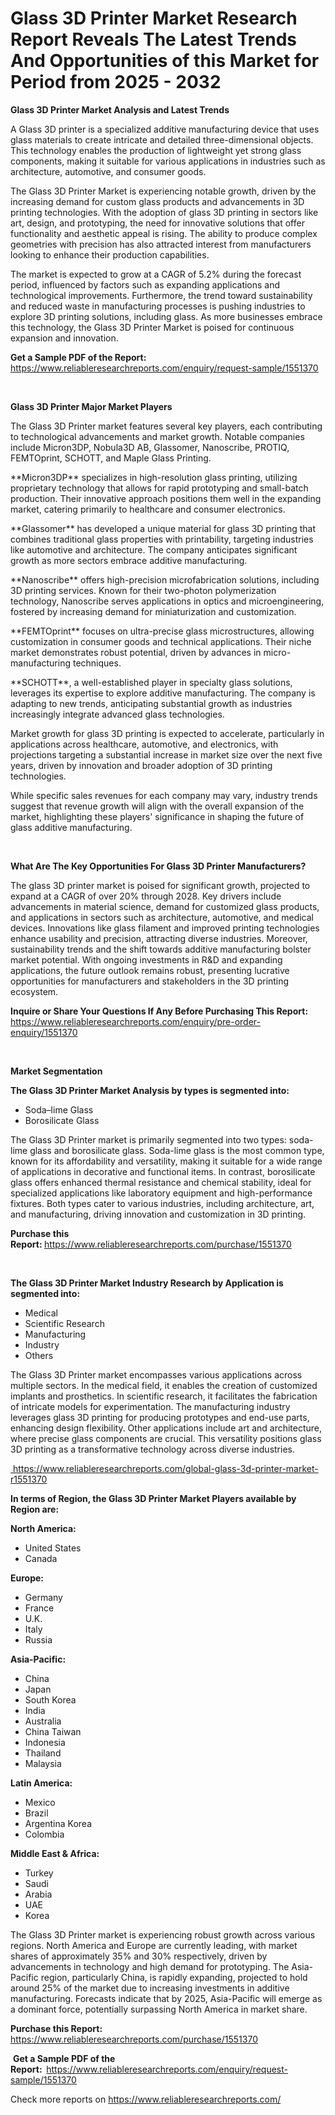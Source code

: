 <p><h1>Glass 3D Printer Market Research Report Reveals The Latest Trends And Opportunities of this Market for Period from 2025 - 2032</h1></p><p><strong>Glass 3D Printer Market Analysis and Latest Trends</strong></p>
<p><p>A Glass 3D printer is a specialized additive manufacturing device that uses glass materials to create intricate and detailed three-dimensional objects. This technology enables the production of lightweight yet strong glass components, making it suitable for various applications in industries such as architecture, automotive, and consumer goods.</p><p>The Glass 3D Printer Market is experiencing notable growth, driven by the increasing demand for custom glass products and advancements in 3D printing technologies. With the adoption of glass 3D printing in sectors like art, design, and prototyping, the need for innovative solutions that offer functionality and aesthetic appeal is rising. The ability to produce complex geometries with precision has also attracted interest from manufacturers looking to enhance their production capabilities.</p><p>The market is expected to grow at a CAGR of 5.2% during the forecast period, influenced by factors such as expanding applications and technological improvements. Furthermore, the trend toward sustainability and reduced waste in manufacturing processes is pushing industries to explore 3D printing solutions, including glass. As more businesses embrace this technology, the Glass 3D Printer Market is poised for continuous expansion and innovation.</p></p>
<p><strong>Get a Sample PDF of the Report:&nbsp;</strong> <a href="https://www.reliableresearchreports.com/enquiry/request-sample/1551370?utm_campaign=3210&utm_medium=2&utm_source=Github&utm_content=ia&utm_term=08042025&utm_id=glass-3d-printer">https://www.reliableresearchreports.com/enquiry/request-sample/1551370</a></p>
<p>&nbsp;</p>
<p><strong>Glass 3D Printer Major Market Players</strong></p>
<p><p>The Glass 3D Printer market features several key players, each contributing to technological advancements and market growth. Notable companies include Micron3DP, Nobula3D AB, Glassomer, Nanoscribe, PROTIQ, FEMTOprint, SCHOTT, and Maple Glass Printing.</p><p>**Micron3DP** specializes in high-resolution glass printing, utilizing proprietary technology that allows for rapid prototyping and small-batch production. Their innovative approach positions them well in the expanding market, catering primarily to healthcare and consumer electronics.</p><p>**Glassomer** has developed a unique material for glass 3D printing that combines traditional glass properties with printability, targeting industries like automotive and architecture. The company anticipates significant growth as more sectors embrace additive manufacturing.</p><p>**Nanoscribe** offers high-precision microfabrication solutions, including 3D printing services. Known for their two-photon polymerization technology, Nanoscribe serves applications in optics and microengineering, fostered by increasing demand for miniaturization and customization.</p><p>**FEMTOprint** focuses on ultra-precise glass microstructures, allowing customization in consumer goods and technical applications. Their niche market demonstrates robust potential, driven by advances in micro-manufacturing techniques.</p><p>**SCHOTT**, a well-established player in specialty glass solutions, leverages its expertise to explore additive manufacturing. The company is adapting to new trends, anticipating substantial growth as industries increasingly integrate advanced glass technologies.</p><p>Market growth for glass 3D printing is expected to accelerate, particularly in applications across healthcare, automotive, and electronics, with projections targeting a substantial increase in market size over the next five years, driven by innovation and broader adoption of 3D printing technologies.</p><p>While specific sales revenues for each company may vary, industry trends suggest that revenue growth will align with the overall expansion of the market, highlighting these players' significance in shaping the future of glass additive manufacturing.</p></p>
<p>&nbsp;</p>
<p><strong>What Are The Key Opportunities For Glass 3D Printer Manufacturers?</strong></p>
<p><p>The glass 3D printer market is poised for significant growth, projected to expand at a CAGR of over 20% through 2028. Key drivers include advancements in material science, demand for customized glass products, and applications in sectors such as architecture, automotive, and medical devices. Innovations like glass filament and improved printing technologies enhance usability and precision, attracting diverse industries. Moreover, sustainability trends and the shift towards additive manufacturing bolster market potential. With ongoing investments in R&D and expanding applications, the future outlook remains robust, presenting lucrative opportunities for manufacturers and stakeholders in the 3D printing ecosystem.</p></p>
<p><strong>Inquire or Share Your Questions If Any Before Purchasing This Report:</strong> <a href="https://www.reliableresearchreports.com/enquiry/pre-order-enquiry/1551370?utm_campaign=3210&utm_medium=2&utm_source=Github&utm_content=ia&utm_term=08042025&utm_id=glass-3d-printer">https://www.reliableresearchreports.com/enquiry/pre-order-enquiry/1551370</a></p>
<p>&nbsp;</p>
<p><strong>Market Segmentation</strong></p>
<p><strong>The Glass 3D Printer Market Analysis by types is segmented into:</strong></p>
<p><ul><li>Soda–lime Glass</li><li>Borosilicate Glass</li></ul></p>
<p><p>The Glass 3D Printer market is primarily segmented into two types: soda-lime glass and borosilicate glass. Soda-lime glass is the most common type, known for its affordability and versatility, making it suitable for a wide range of applications in decorative and functional items. In contrast, borosilicate glass offers enhanced thermal resistance and chemical stability, ideal for specialized applications like laboratory equipment and high-performance fixtures. Both types cater to various industries, including architecture, art, and manufacturing, driving innovation and customization in 3D printing.</p></p>
<p><strong>Purchase this Report:&nbsp;</strong><a href="https://www.reliableresearchreports.com/purchase/1551370?utm_campaign=3210&utm_medium=2&utm_source=Github&utm_content=ia&utm_term=08042025&utm_id=glass-3d-printer">https://www.reliableresearchreports.com/purchase/1551370</a></p>
<p>&nbsp;</p>
<p><strong>The Glass 3D Printer Market Industry Research by Application is segmented into:</strong></p>
<p><ul><li>Medical</li><li>Scientific Research</li><li>Manufacturing</li><li>Industry</li><li>Others</li></ul></p>
<p><p>The Glass 3D Printer market encompasses various applications across multiple sectors. In the medical field, it enables the creation of customized implants and prosthetics. In scientific research, it facilitates the fabrication of intricate models for experimentation. The manufacturing industry leverages glass 3D printing for producing prototypes and end-use parts, enhancing design flexibility. Other applications include art and architecture, where precise glass components are crucial. This versatility positions glass 3D printing as a transformative technology across diverse industries.</p></p>
<p><a href="https://www.reliableresearchreports.com/global-glass-3d-printer-market-r1551370?utm_campaign=3210&utm_medium=2&utm_source=Github&utm_content=ia&utm_term=08042025&utm_id=glass-3d-printer">&nbsp;https://www.reliableresearchreports.com/global-glass-3d-printer-market-r1551370</a></p>
<p><strong>In terms of Region, the Glass 3D Printer Market Players available by Region are:</strong></p>
<p>
    <p> <strong> North America: </strong>
        <ul>
            <li>United States</li>
            <li>Canada</li>
        </ul>
        </p> 
    <p> <strong> Europe: </strong>
        <ul>
            <li>Germany</li>
            <li>France</li>
            <li>U.K.</li>
            <li>Italy</li>
            <li>Russia</li>
        </ul>
        </p> 
    <p> <strong> Asia-Pacific: </strong>
        <ul>
            <li>China</li>
            <li>Japan</li>
            <li>South Korea</li>
            <li>India</li>
            <li>Australia</li>
            <li>China Taiwan</li>
            <li>Indonesia</li>
            <li>Thailand</li>
            <li>Malaysia</li>
        </ul>
        </p> 
    <p> <strong> Latin America: </strong>
        <ul>
            <li>Mexico</li>
            <li>Brazil</li>
            <li>Argentina Korea</li>
            <li>Colombia</li>
        </ul>
        </p> 
    <p> <strong> Middle East & Africa: </strong>
        <ul>
            <li>Turkey</li>
            <li>Saudi</li>
            <li>Arabia</li>
            <li>UAE</li>
            <li>Korea</li>
        </ul>
    </p>
    </p>
<p><p>The Glass 3D Printer market is experiencing robust growth across various regions. North America and Europe are currently leading, with market shares of approximately 35% and 30% respectively, driven by advancements in technology and high demand for prototyping. The Asia-Pacific region, particularly China, is rapidly expanding, projected to hold around 25% of the market due to increasing investments in additive manufacturing. Forecasts indicate that by 2025, Asia-Pacific will emerge as a dominant force, potentially surpassing North America in market share.</p></p>
<p><strong>Purchase this Report: </strong><a href="https://www.reliableresearchreports.com/purchase/1551370?utm_campaign=3210&utm_medium=2&utm_source=Github&utm_content=ia&utm_term=08042025&utm_id=glass-3d-printer">https://www.reliableresearchreports.com/purchase/1551370</a></p>
<p>&nbsp;<strong>Get a Sample PDF of the Report:&nbsp;&nbsp;</strong><a href="https://www.reliableresearchreports.com/enquiry/request-sample/1551370?utm_campaign=3210&utm_medium=2&utm_source=Github&utm_content=ia&utm_term=08042025&utm_id=glass-3d-printer">https://www.reliableresearchreports.com/enquiry/request-sample/1551370</a></p>
<p><strong></strong></p>
<p>Check more reports on <a href="https://www.reliableresearchreports.com/?utm_campaign=3210&utm_medium=2&utm_source=Github&utm_content=ia&utm_term=08042025&utm_id=glass-3d-printer">https://www.reliableresearchreports.com/</a></p>